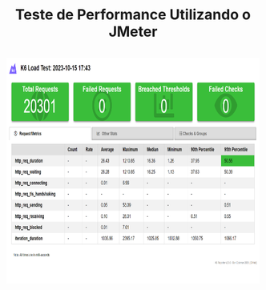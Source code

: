<div align="center">
  <h1>Teste de Performance Utilizando o JMeter</h1>
</div>

<br>

<div align="center">
  <img height="450em" src="./img/signup-load.png" alt="Exemplo">
</div>